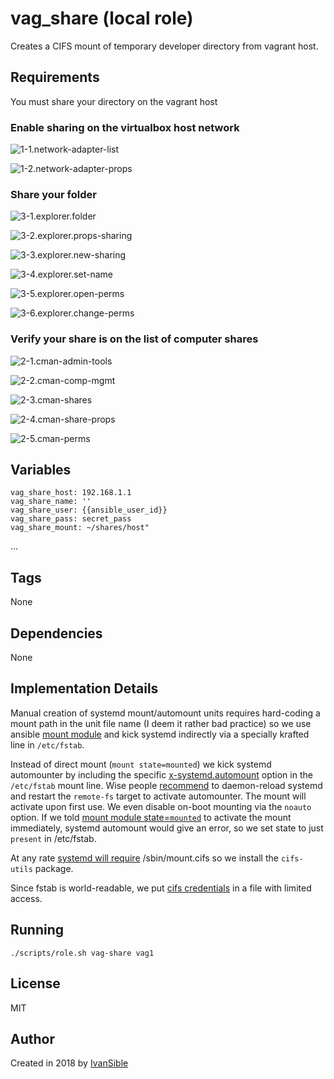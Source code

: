 # vag_share (local role)

Creates a CIFS mount of temporary developer directory from vagrant host.


## Requirements

You must share your directory on the vagrant host

### Enable sharing on the virtualbox host network

![1-1.network-adapter-list](https://raw.githubusercontent.com/ivault/ivansible.vag-share/master/help/images/1-1.network-adapter-list.png)

![1-2.network-adapter-props](https://raw.githubusercontent.com/ivault/ivansible.vag-share/master/help/images/1-2.network-adapter-props.png)

### Share your folder

![3-1.explorer.folder](https://raw.githubusercontent.com/ivault/ivansible.vag-share/master/help/images/3-1.explorer.folder.png)

![3-2.explorer.props-sharing](https://raw.githubusercontent.com/ivault/ivansible.vag-share/master/help/images/3-2.explorer.props-sharing.png)

![3-3.explorer.new-sharing](https://raw.githubusercontent.com/ivault/ivansible.vag-share/master/help/images/3-3.explorer.new-sharing.png)

![3-4.explorer.set-name](https://raw.githubusercontent.com/ivault/ivansible.vag-share/master/help/images/3-4.explorer.set-name.png)

![3-5.explorer.open-perms](https://raw.githubusercontent.com/ivault/ivansible.vag-share/master/help/images/3-5.explorer.open-perms.png)

![3-6.explorer.change-perms](https://raw.githubusercontent.com/ivault/ivansible.vag-share/master/help/images/3-6.explorer.change-perms.png)

### Verify your share is on the list of computer shares

![2-1.cman-admin-tools](https://raw.githubusercontent.com/ivault/ivansible.vag-share/master/help/images/2-1.cman-admin-tools.png)

![2-2.cman-comp-mgmt](https://raw.githubusercontent.com/ivault/ivansible.vag-share/master/help/images/2-2.cman-comp-mgmt.png)

![2-3.cman-shares](https://raw.githubusercontent.com/ivault/ivansible.vag-share/master/help/images/2-3.cman-shares.png)

![2-4.cman-share-props](https://raw.githubusercontent.com/ivault/ivansible.vag-share/master/help/images/2-4.cman-share-props.png)

![2-5.cman-perms](https://raw.githubusercontent.com/ivault/ivansible.vag-share/master/help/images/2-5.cman-perms.png)


## Variables

    vag_share_host: 192.168.1.1
    vag_share_name: ''
    vag_share_user: {{ansible_user_id}}
    vag_share_pass: secret_pass
    vag_share_mount: ~/shares/host"

...


## Tags

None


## Dependencies

None


## Implementation Details

Manual creation of systemd mount/automount units requires hard-coding a mount path
in the unit file name (I deem it rather bad practice)
so we use ansible [mount module](https://docs.ansible.com/ansible/latest/modules/mount_module.html#mount-module)
and kick systemd indirectly via a specially krafted line in `/etc/fstab`.

Instead of direct mount (`mount state=mounted`) we kick systemd automounter
by including the specific [x-systemd.automount](https://askubuntu.com/questions/593174/x-systemd-automount-cifs-shares-in-fstab/859158#859158) option in the ``/etc/fstab`` mount line.
Wise people [recommend](https://askubuntu.com/questions/593174/x-systemd-automount-cifs-shares-in-fstab/859158#859158) to
daemon-reload systemd and restart the `remote-fs` target to activate automounter.
The mount will activate upon first use. We even disable on-boot mounting via the
`noauto` option. If we told [mount module state=`mounted`](https://docs.ansible.com/ansible/latest/modules/mount_module.html#mount-module) to activate the mount immediately,
systemd automount would give an error, so we set state to just `present` in /etc/fstab.

At any rate [systemd will require](http://manpages.ubuntu.com/manpages/xenial/man5/systemd.mount.5.html)
/sbin/mount.cifs so we install the `cifs-utils` package.

Since fstab is world-readable, we put [cifs credentials](https://serverfault.com/questions/367934/how-do-i-pass-credential-file-to-mount-cifs/367942#367942)
in a file with limited access.


## Running

    ./scripts/role.sh vag-share vag1


## License

MIT


## Author

Created in 2018 by [IvanSible](https://github.com/ivansible)
